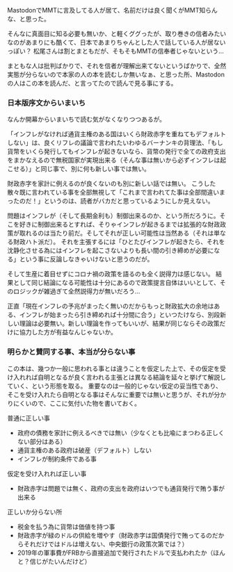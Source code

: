 MastodonでMMTに言及してる人が居て、名前だけは良く聞くがMMT知らんな、と思った。

そんなに真面目に知る必要も無いか、と軽くググったが、取り巻きの信者みたいなのがあまりにも酷くて、日本であまりちゃんとした人で話している人が居ないっぽい？
松尾さんは割とまともだが、そもそもMMTの信奉者じゃないという…

まともな人は批判ばかりで、それを信者が理解出来てないというばかりで、全然実態が分らないので本家の人の本を読むしか無いなぁ、と思った所、Mastodonの人はこの本を読んだ、と言ってたので読んで見る事にする。

### 日本版序文からいまいち

なんか開幕からいまいちで読む気がなくなりつつあるが。

「インフレがなければ通貨主権のある国はいくら財政赤字を重ねてもデフォルトしない」は、良くリフレの議論で言われたいわゆるバーナンキの背理法、「もし貨幣をいくら発行してもインフレが起きないなら、貨幣の発行で全ての政府支出をまかなえるので無税国家が実現出来る（そんな事は無いから必ずインフレは起こせる）」と同じ事で、別に何も新しい事では無い。

財政赤字を家計に例えるのが良くないのも別に新しい話では無い。
こうした散々既に言われている事を全部無視して「これまで言われてた事は全部間違いまったのだ！」というのは、読者がバカだと思っているようにしか見えない。

問題はインフレが（そして長期金利も）制御出来るのか、という所だろうに。そこを好きに制御出来るとすれば、そりゃインフレが起きるまでは拡張的な財政政策が取れるのは当たり前だ。そしてそれが正しい可能性は当然ある（それは単なる財政ハト派だ）。
それを主張するには「ひとたびインフレが起きたら、それを沈静化させる為にはインフレを起こさないよりも長い間の引き締めが必要になる」という事に反論しなきゃいけないと思うのだが。

そして生産に着目せずにコロナ禍の政策を語るのも全く説得力は感じない。
結果として同じ結論になる可能性は十分にあるので政策提言自体はいいとして、そのロジックが雑過ぎて全然説得力が無いだろう…

正直「現在インフレの予兆がまったく無いのだからもっと財政拡大の余地はある、インフレが始まったら引き締めれば十分間に合う」といつたけなら、別段新しい理論は必要無い。新しい理論を作ってもいいが、結果が同じならその政策だけに協力した方が有益なんじゃないか。

### 明らかと賛同する事、本当が分らない事

この本は、幾つか一般に思われる事とは違うことを仮定した上で、その仮定を受け入れれば自明となるが良く言われる主張とは異なる結論を延々と挙げて解説していく、という形態を取る。
重要なのは一般的じゃない仮定の妥当性であり、そこを受け入れたら自明となる事はそんなに重要では無いと思うが、それが分かりにくいので、ここに気付いた物を書いておく。

普通に正しい事

- 政府の債務を家計に例えるべきでは無い（少なくとも比喩にまつわる正しくない部分はある）
- 通貨主権のある政府は破産（デフォルト）しない
- インフレが制約条件である事

仮定を受け入れれば正しい事

- 財政赤字は問題では無く、政府の支出を政府はいつでも通貨発行で賄う事が出来る

正しいか分らない所

- 税金を払う為に貨幣は価値を持つ事
- 財政赤字が緑のドルの供給を増やす（財政赤字は国債発行で賄ってるのだからそれだけではドルは増えない、中央銀行の政策次第では？）
- 2019年の軍事費がFRBから直接追加で発行されたドルで支払われたか（ほんと？信じがたいんだけど）
